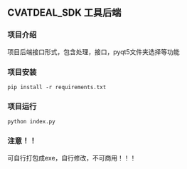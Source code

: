## CVATDEAL_SDK 工具后端

### 项目介绍

项目后端接口形式，包含处理，接口，pyqt5文件夹选择等功能

### 项目安装

```
pip install -r requirements.txt
```

### 项目运行

```
python index.py
```

### 注意！！

可自行打包成exe，自行修改，不可商用！！！

